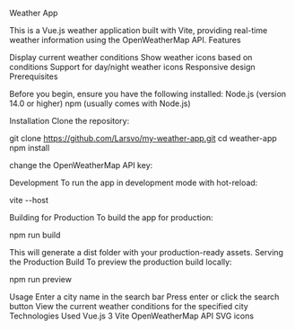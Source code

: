 Weather App

This is a Vue.js weather application built with Vite, providing real-time weather information using the OpenWeatherMap API.
Features

Display current weather conditions
Show weather icons based on conditions
Support for day/night weather icons
Responsive design
Prerequisites

Before you begin, ensure you have the following installed:
Node.js (version 14.0 or higher)
npm (usually comes with Node.js)

Installation
Clone the repository:

git clone https://github.com/Larsvo/my-weather-app.git
cd weather-app
npm install

change the OpenWeatherMap API key:

Development
To run the app in development mode with hot-reload:

vite --host

Building for Production
To build the app for production:

npm run build

This will generate a dist folder with your production-ready assets.
Serving the Production Build
To preview the production build locally:

npm run preview

Usage
Enter a city name in the search bar
Press enter or click the search button
View the current weather conditions for the specified city
Technologies Used
Vue.js 3
Vite
OpenWeatherMap API
SVG icons
